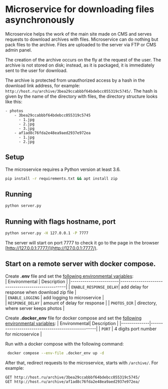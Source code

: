 # Microservice for downloading files asynchronously

Microservice helps the work of the main site made on CMS and serves
requests to download archives with files. Microservice can do nothing but pack files
to the archive. Files are uploaded to the server via FTP or CMS admin panel.

The creation of the archive occurs on the fly at the request of the user. The archive is not stored on disk; instead, as it is packaged, it is immediately sent to the user for download.

The archive is protected from unauthorized access by a hash in the download link address, for example: `http://host.ru/archive/3bea29ccabbbf64bdebcc055319c5745/`. The hash is given by the name of the directory with files, the directory structure looks like this:

```
- photos
    - 3bea29ccabbbf64bdebcc055319c5745
      - 1.jpg
      - 2.jpg
      - 3.jpg
    - af1ad8c76fda2e48ea9aed2937e972ea
      - 1.jpg
      - 2.jpg
```


## Setup
The microservice requires a Python version at least 3.6.

```bash
pip install -r requirements.txt && apt install zip
```

## Running
```bash
python server.py
```

## Running with flags hostname, port
```bash
python server.py -H 127.0.0.1 -P 7777
```

The server will start on port 7777 to check it go to the page in the browser [http://127.0.0.1:7777/](http://127.0.0.1:7777/).

## Start on a remote server with docker compose.

Create **.env** file and set the <ins>following environmental variables</ins>:  
| Environmental          | Description                                       |
|------------------------|---------------------------------------------------|
| `ENABLE_RESPONSE_DELAY`| add delay for response when download zip file     |       
| `ENABLE_LOGGING`       | add logging to microservice                       |      
| `RESPONSE_DELAY`       | amount of delay for response                      |
| `PHOTOS_DIR`           | directory, where server keeps photos              |

Create **.docker_env** file for docker compose and set the <ins>following environmental variables</ins>:
| Environmental| Description                                       |
|--------------|---------------------------------------------------|
| `PORT`       | 4 digits port number for microservice             | 

Run with a docker compose with the following command:

```bash
 docker compose --env-file .docker_env up -d
 ```

After that, redirect requests to the microservice, starts with `/archive/`. For example:

```
GET http://host.ru/archive/3bea29ccabbbf64bdebcc055319c5745/
GET http://host.ru/archive/af1ad8c76fda2e48ea9aed2937e972ea/
```
